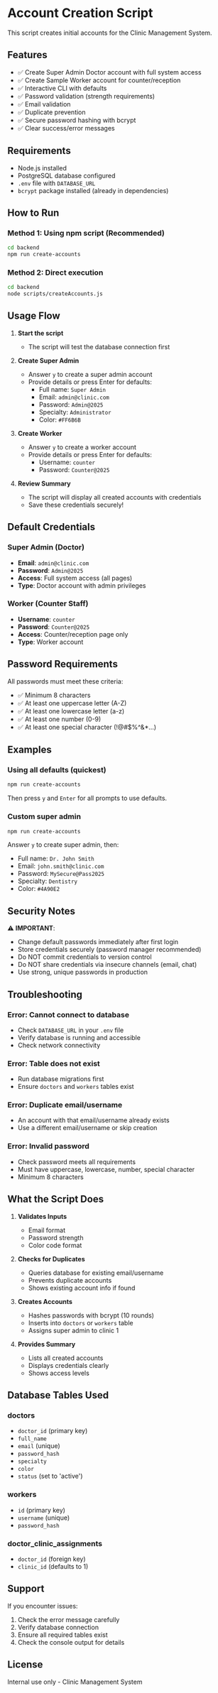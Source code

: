 # Account Creation Script

This script creates initial accounts for the Clinic Management System.

## Features

- ✅ Create Super Admin Doctor account with full system access
- ✅ Create Sample Worker account for counter/reception
- ✅ Interactive CLI with defaults
- ✅ Password validation (strength requirements)
- ✅ Email validation
- ✅ Duplicate prevention
- ✅ Secure password hashing with bcrypt
- ✅ Clear success/error messages

## Requirements

- Node.js installed
- PostgreSQL database configured
- `.env` file with `DATABASE_URL`
- `bcrypt` package installed (already in dependencies)

## How to Run

### Method 1: Using npm script (Recommended)
```bash
cd backend
npm run create-accounts
```

### Method 2: Direct execution
```bash
cd backend
node scripts/createAccounts.js
```

## Usage Flow

1. **Start the script**
   - The script will test the database connection first

2. **Create Super Admin**
   - Answer `y` to create a super admin account
   - Provide details or press Enter for defaults:
     - Full name: `Super Admin`
     - Email: `admin@clinic.com`
     - Password: `Admin@2025`
     - Specialty: `Administrator`
     - Color: `#FF6B6B`

3. **Create Worker**
   - Answer `y` to create a worker account
   - Provide details or press Enter for defaults:
     - Username: `counter`
     - Password: `Counter@2025`

4. **Review Summary**
   - The script will display all created accounts with credentials
   - Save these credentials securely!

## Default Credentials

### Super Admin (Doctor)
- **Email**: `admin@clinic.com`
- **Password**: `Admin@2025`
- **Access**: Full system access (all pages)
- **Type**: Doctor account with admin privileges

### Worker (Counter Staff)
- **Username**: `counter`
- **Password**: `Counter@2025`
- **Access**: Counter/reception page only
- **Type**: Worker account

## Password Requirements

All passwords must meet these criteria:
- ✅ Minimum 8 characters
- ✅ At least one uppercase letter (A-Z)
- ✅ At least one lowercase letter (a-z)
- ✅ At least one number (0-9)
- ✅ At least one special character (!@#$%^&*...)

## Examples

### Using all defaults (quickest)
```bash
npm run create-accounts
```
Then press `y` and `Enter` for all prompts to use defaults.

### Custom super admin
```bash
npm run create-accounts
```
Answer `y` to create super admin, then:
- Full name: `Dr. John Smith`
- Email: `john.smith@clinic.com`
- Password: `MySecure@Pass2025`
- Specialty: `Dentistry`
- Color: `#4A90E2`

## Security Notes

⚠️ **IMPORTANT**:
- Change default passwords immediately after first login
- Store credentials securely (password manager recommended)
- Do NOT commit credentials to version control
- Do NOT share credentials via insecure channels (email, chat)
- Use strong, unique passwords in production

## Troubleshooting

### Error: Cannot connect to database
- Check `DATABASE_URL` in your `.env` file
- Verify database is running and accessible
- Check network connectivity

### Error: Table does not exist
- Run database migrations first
- Ensure `doctors` and `workers` tables exist

### Error: Duplicate email/username
- An account with that email/username already exists
- Use a different email/username or skip creation

### Error: Invalid password
- Check password meets all requirements
- Must have uppercase, lowercase, number, special character
- Minimum 8 characters

## What the Script Does

1. **Validates Inputs**
   - Email format
   - Password strength
   - Color code format

2. **Checks for Duplicates**
   - Queries database for existing email/username
   - Prevents duplicate accounts
   - Shows existing account info if found

3. **Creates Accounts**
   - Hashes passwords with bcrypt (10 rounds)
   - Inserts into `doctors` or `workers` table
   - Assigns super admin to clinic 1

4. **Provides Summary**
   - Lists all created accounts
   - Displays credentials clearly
   - Shows access levels

## Database Tables Used

### doctors
- `doctor_id` (primary key)
- `full_name`
- `email` (unique)
- `password_hash`
- `specialty`
- `color`
- `status` (set to 'active')

### workers
- `id` (primary key)
- `username` (unique)
- `password_hash`

### doctor_clinic_assignments
- `doctor_id` (foreign key)
- `clinic_id` (defaults to 1)

## Support

If you encounter issues:
1. Check the error message carefully
2. Verify database connection
3. Ensure all required tables exist
4. Check the console output for details

## License

Internal use only - Clinic Management System
